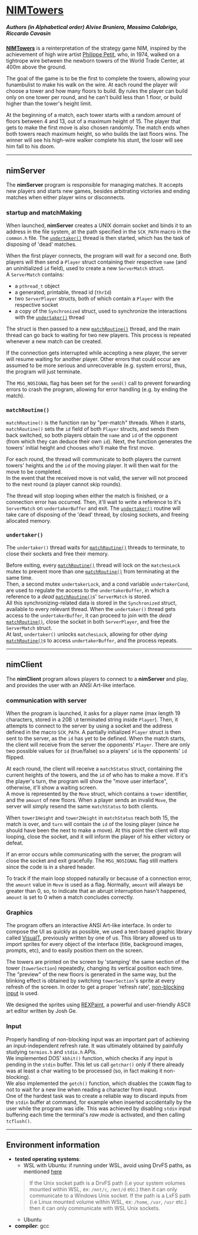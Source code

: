 # [NIMTowers](https://github.com/razvanred99/UniUD/tree/master/Cavasin/laboratorio%20sistemi%20operativi/nim)
##### Authors *(in Alphabetical order)* Alvise Bruniera, Massimo Calabrigo, Riccardo Cavasin

[**NIMTowers**](https://github.com/razvanred99/UniUD/tree/master/Cavasin/laboratorio%20sistemi%20operativi/nim) is a reinterpretation of the strategy game NIM, inspired by the achievement of high wire artist [Philippe Petit](https://en.wikipedia.org/wiki/Philippe_Petit), who, in 1974, walked on a tightrope wire between the newborn towers of the World Trade Center, at 400m above the ground.

The goal of the game is to be the first to complete the towers, allowing your funambulist to make his walk on the wire. At each round the player will choose a tower and how many floors to build. By rules the player can build only on one tower per round, and he can't build less than 1 floor, or build higher than the tower's height limit.

At the beginning of a match, each tower starts with a random amount of floors between 4 and 13, out of a maximum height of 15. The player that gets to make the first move is also chosen randomly. The match ends when both towers reach maximum height, so who builds the last floors wins. The winner will see his high-wire walker complete his stunt, the loser will see him fall to his doom.

---
## nimServer

The **nimServer** program is responsible for managing matches. It accepts new players and starts new games, besides arbitrating victories and ending matches when either player wins or disconnects.

### startup and matchMaking

When launched, **nimServer** creates a UNIX domain socket and binds it to an address in the file system, at the path specified in the `SCK_PATH` macro in the `common.h` file. The [`undertaker()`](#undertaker) thread is then started, which has the task of disposing of 'dead' matches.

When the first player connects, the program will wait for a second one. Both players will then send a `Player` struct containing their respective `name` (and an uninitialized `id` field), used to create a new `ServerMatch` struct.\
A `ServerMatch` contains:
* a `pthread_t` object
* a generated, printable, thread id (`thrId`)
* two `ServerPlayer` structs, both of which contain a `Player` with the respective socket
* a copy of the `Synchronized` struct, used to synchronize the interactions with the [`undertaker()`](#undertaker) thread
 
The struct is then passed to a new [`matchRoutine()`](#matchRoutine) thread, and the main thread can go back to waiting for two new players. This process is repeated whenever a new match can be created.

If the connection gets interrupted while accepting a new player, the server will resume waiting for another player. Other errors that could occur are assumed to be more serious and unrecoverable (e.g. system errors), thus, the program will just terminate.

The `MSG_NOSIGNAL` flag has been set for the `send()` call to prevent forwarding errors to crash the program, allowing for error handling (e.g. by ending the match).

### `matchRoutine()`

`matchRoutine()` is the function ran by "per-match" threads. When it starts, `matchRoutine()` sets the `id` field of both `Player` structs, and sends them back switched, so both players obtain the `name` and `id` of the opponent (from which they can deduce their own `id`). Next, the function generates the towers' initial height and chooses who'll make the first move.

For each round, the thread will communicate to both players the current towers' heights and the `id` of the moving player. It will then wait for the move to be completed.\
In the event that the received move is not valid, the server will not proceed to the next round (a player cannot skip rounds).

The thread will stop looping when either the match is finished, or a connection error has occurred. Then, it'll wait to write a reference to it's `ServerMatch` on `undertakerBuffer` and exit. The [`undertaker()`](#undertaker) routine will take care of disposing of the 'dead' thread, by closing sockets, and freeing allocated memory.

### `undertaker()`

The `undertaker()` thread waits for [`matchRoutine()`](#matchRoutine) threads to terminate, to close their sockets and free their memory.

Before exiting, every [`matchRoutine()`](#matchRoutine) thread will lock on the `matchesLock` mutex to prevent more than one [`matchRoutine()`](#matchRoutine) from terminating at the same time.\
Then, a second mutex `undertakerLock`, and a cond variable `undertakerCond`, are used to regulate the access to the `undertakerBuffer`, in which a reference to a *dead* [`matchRoutine()`](#matchRoutine)s' `ServerMatch` is stored.\
All this synchronizing-related data is stored in the `Synchronized` struct, available to every relevant thread. When the `undertaker()` thread gets access to the `undertakerBuffer`, it can proceed to join with the *dead* [`matchRoutine()`](#matchRoutine), close the socket in both `ServerPlayer`, and free the `ServerMatch` struct.\
At last, `undertaker()` unlocks `matchesLock`, allowing for other *dying* [`matchRoutine()`](#matchRoutine)s to access `undertakerBuffer`, and the process repeats.

---
## nimClient

The **nimClient** program allows players to connect to a **nimServer** and play, and provides the user with an ANSI Art-like interface.

### communication with server

When the program is launched, it asks for a player name (max length 19 characters, stored in a 20B `\0` terminated string inside `Player`). Then, it attempts to connect to the server by using a socket and the address defined in the macro `SCK_PATH`. A partially initialized `Player` struct is then sent to the server, as the `id` has yet to be defined. When the match starts, the client will receive from the server the opponents' `Player`. There are only two possible values for `id` (true/false) so a players' `id` is the opponents' `id` flipped.

At each round, the client will receive a `matchStatus` struct, containing the current heights of the towers, and the `id` of who has to make a move. If it's the player's turn, the program will show the "move user interface", otherwise, it'll show a waiting screen.\
A move is represented by the `Move` struct, which contains a `tower` identifier, and the `amount` of new floors. When a player sends an invalid `Move`, the server will simply resend the same `matchStatus` to both clients.

When `tower1Height` and `tower2Height` in `matchStatus` reach both 15, the match is over, and `turn` will contain the `id` of the losing player (since he should have been the next to make a move). At this point the client will stop looping, close the socket, and it will inform the player of his either victory or defeat.

If an error occurs while communicating with the server, the program will close the socket and exit gracefully. The `MSG_NOSIGNAL` flag still matters since the code is in a shared header.

To track if the main loop stopped naturally or because of a connection error, the `amount` value in `Move` is used as a flag. Normally, `amount` will always be greater than 0, so, to indicate that an abrupt interruption hasn't happened, `amount` is set to 0 when a match concludes correctly.

### Graphics

The program offers an interactive ANSI Art-like interface. In order to compose the UI as quickly as possible, we used a text-based graphic library called [VisualT](https://github.com/Lucide/VisualT), previously written by one of us. This library allowed us to import sprites for every object of the interface (title, background images, prompts, etc), and to easily position them on the screen.

The towers are printed on the screen by 'stamping' the same section of the tower (`towerSection`) repeatedly, changing its vertical position each time. The "preview" of the new floors is generated in the same way, but the blinking effect is obtained by switching `towerSection`'s sprite at every refresh of the screen. In order to get a proper 'refresh rate', [non-blocking input](#Input) is used.

We designed the sprites using [REXPaint](https://www.gridsagegames.com/rexpaint/), a powerful and user-friendly ASCII art editor written by Josh Ge.

### Input

Properly handling of non-blocking input was an important part of achieving an input-independent refresh rate. It was ultimately obtained by painfully studying `termios.h` and `stdio.h` APIs.\
We implemented DOS' `kbhit()` function, which checks if any input is pending in the `stdin` buffer. This let us call `getchar()` only if there already was at least a char waiting to be processed (so, in fact making it non-blocking).\
We also implemented the `getch()` function, which disables the `ICANON` flag to not to wait for a new line when reading a character from input.\
One of the hardest task was to create a reliable way to discard inputs from the `stdin` buffer at command, for example when inserted accidentally by the user while the program was idle. This was achieved by disabling `stdin` input buffering each time the terminal's *raw mode* is activated, and then calling `tcflush()`.

---
## Environment information

* **tested operating systems**:
    * WSL with Ubuntu: if running under WSL, avoid using DrvFS paths, as mentioned [here](https://devblogs.microsoft.com/commandline/windowswsl-interop-with-af_unix/)
    >If the Unix socket path is a DrvFS path (i.e your system volumes mounted within WSL, ex: `/mnt/c`, `/mnt/d` etc.) then it can only communicate to a Windows Unix socket. If the path is a LxFS path (i.e Linux mounted volume within WSL, ex: `/home`, `/var`, `/usr` etc.) then it can only communicate with WSL Unix sockets.
    * Ubuntu
* **compiler**: gcc